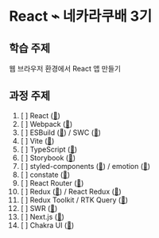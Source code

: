 # React ⌁ 네카라쿠배 3기

## 학습 주제

웹 브라우저 환경에서 React 앱 만들기

## 과정 주제

1. [ ]  React ([🔗](https://beta.reactjs.org/))
1. [ ]  Webpack ([🔗](https://webpack.js.org/))
1. [ ]  ESBuild ([🔗](https://esbuild.github.io/)) / SWC ([🔗](https://swc.rs/))
1. [ ]  Vite ([🔗](https://vitejs.dev/))
1. [ ]  TypeScript ([🔗](https://typescriptlang.org/))
1. [ ]  Storybook ([🔗](https://storybook.js.org/))
1. [ ]  styled-components ([🔗](https://styled-components.com/)) / emotion ([🔗](https://emotion.sh/))
1. [ ]  constate ([🔗](https://github.com/diegohaz/constate))
1. [ ]  React Router ([🔗](https://reactrouter.com/))
1. [ ]  Redux ([🔗](https://redux.js.org/)) / React Redux ([🔗](https://react-redux.js.org/))
1. [ ]  Redux Toolkit / RTK Query ([🔗](https://redux-toolkit.js.org/))
1. [ ]  SWR ([🔗](https://swr.vercel.app/))
1. [ ]  Next.js ([🔗](https://nextjs.org/))
1. [ ]  Chakra UI ([🔗](https://chakra-ui.com/))
